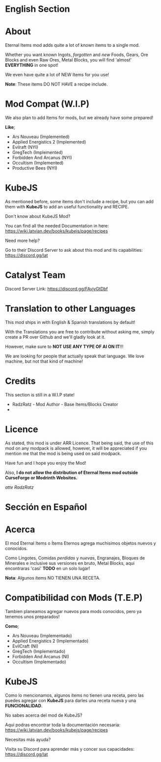 English Section
======
About
=======

Eternal Items mod adds quite a lot of known items to a single mod.

Whether you want known Ingots, *forgotten* and *new* Foods, Gears, Ore Blocks and even Raw Ores, Metal Blocks, you will find 'almost' **EVERYTHING** in one spot!

We even have quite a lot of NEW Items for you use!

**Note**: These items DO NOT HAVE a recipe include.

Mod Compat (W.I.P)
===================

We also plan to add Items for mods, but we already have some prepared!

**Like**;

- Ars Nouveau (Implemented)
- Applied Energistics 2 (Implemented)
- Evilraft (NYI)
- GregTech (Implemented)
- Forbidden And Arcanus (NYI)
- Occultism (Implemented)
- Productive Bees (NYI)

KubeJS
============

As mentioned before, some items don't include a recipe, but you can add them with **KubeJS** to add an useful functionality and RECIPE.

Don't know about KubeJS Mod?

You can find all the needed Documentation in here: https://wiki.latvian.dev/books/kubejs/page/recipes

Need more help?

Go to their Discord Server to ask about this mod and its capabilities: https://discord.gg/lat

Catalyst Team
==========

Discord Server Link: https://discord.gg/FAvjyGtDbf

Translation to other Languages
=============

This mod ships in with English & Spanish translations by default!

With the Translations you are free to contribute without asking me, simply create a PR over Github and we'll gladly look at it.

However, make sure to **NOT USE ANY TYPE OF AI ON IT**!!!

We are looking for people that actually speak that language. We love machine, but not that kind of machine!

Credits
============

This section is still in a W.I.P state!

- RadzRatz - Mod Author - Base Items/Blocks Creator
- 

Licence
=======

As stated, this mod is under ARR Licence. That being said, the use of this mod on any modpack is allowed, however, it will be appreciated
if you mention me that the mod is being used on said modpack.

Have fun and I hope you enjoy the Mod!

Also, **I do not allow the distribution of Eternal Items mod outside CurseForge or Modrinth Websites.**

*atte RadzRatz*

Sección en Español
=======
Acerca
=======

El mod Eternal Items o Ítems Eternos agrega muchisimos objetos nuevos y conocidos.

Como Lingotes, Comidas *perdidas* y *nuevas*, Engranajes, Bloques de Minerales e inclusive sus versiones en bruto, Metal Blocks, aqui encontraras 'casi' **TODO** en un solo lugar!

**Nota**: Algunos ítems NO TIENEN UNA RECETA.

Compatibilidad con Mods (T.E.P)
===================

Tambien planeamos agregar nuevos para mods conocidos, pero ya tenemos unos preparados!

**Como**;

- Ars Nouveau (Implementado)
- Applied Energistics 2 (Implementado)
- EvilCraft (NI)
- GregTech (Implementado)
- Forbidden And Arcanus (NI)
- Occultism (Implementado)

KubeJS
============

Como lo mencionamos, algunos ítems no tienen una receta, pero las puedes agregar con **KubeJS** para darles una receta nueva y una **FUNCIONALIDAD**.

No sabes acerca del mod de KubeJS?

Aqui podras encontrar toda la documentación necesaria: https://wiki.latvian.dev/books/kubejs/page/recipes

Necesitas más ayuda?

Visita su Discord para aprender más y concer sus capacidades: https://discord.gg/lat